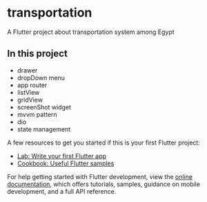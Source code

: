 # transportation

A Flutter project about transportation system among Egypt

## In this project
- drawer
- dropDown menu
- app router
- listView
- gridView
- screenShot widget
- mvvm pattern
- dio
- state management

A few resources to get you started if this is your first Flutter project:

- [Lab: Write your first Flutter app](https://docs.flutter.dev/get-started/codelab)
- [Cookbook: Useful Flutter samples](https://docs.flutter.dev/cookbook)

For help getting started with Flutter development, view the
[online documentation](https://docs.flutter.dev/), which offers tutorials,
samples, guidance on mobile development, and a full API reference.
